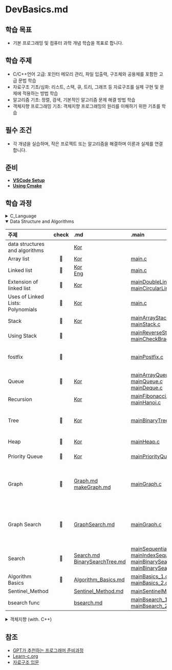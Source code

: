 # DevBasics.md

## 학습 목표
- 기본 프로그래밍 및 컴퓨터 과학 개념 학습을 목표로 합니다.

## 학습 주제
- C/C++언어 고급: 포인터 메모리 관리, 파일 입출력, 구조체와 공용체를 포함한 고급 문법 학습
- 자료구조 기초/심화: 리스트, 스택, 큐, 트리, 그래프 등 자료구조를 실제 구현 및 문제에 적용하는 방법 학습
- 알고리즘 기초: 정렬, 검색, 기본적인 알고리즘 문제 해결 방법 학습
- 객체지향 프로그래밍 기초: 객체지향 프로그래밍의 원리를 이해하기 위한 기초를 학습


## 필수 조건
- 각 개념을 실습하며, 작은 프로젝트 또는 알고리즘을 해결하며 이론과 실제를 연결합니다.

## 준비
- [ **VSCode Setup** ](markdown/VSCode_Setup.md)
- [ **Using Cmake** ](markdown/CMake.md)

## 학습 과정

<details>
<summary>C_Language</summary>
<div markdown="1">   

| 주제                            | 성취도 | .md                                                                                          | 소스코드                                                                                                                      |
| ------------------------------- | :----: | :------------------------------------------------------------------------------------------- | :---------------------------------------------------------------------------------------------------------------------------- |
| Hello world                     |   📌    | -                                                                                            | [main.c](source/C_language/Hello.c)                                                                                           |
| Variables and Types             |   📌    | -                                                                                            | [main.c](source/C_language/VnT.c)                                                                                             |
| Arrays                          |   📌    | -                                                                                            | [main.c](source/C_language/Arrays.c)                                                                                          |
| Multidimensional Arrays         |   📌    | -                                                                                            | [main.c](source/C_language/MultiArrays.c)                                                                                     |
| Conditions                      |   📌    | -                                                                                            | [main.c](source/C_language)                                                                                                   |
| Strings                         |   📌    | -                                                                                            | [main.c](source/C_language/Strings.c)                                                                                         |
| loops                           |   📌    | -                                                                                            | [main.c](source/C_language/loops.c)                                                                                           |
| Functions                       |   📌    | -                                                                                            | [main.c](source/C_language/functions.c)                                                                                       |
| Static                          |   📌    | -                                                                                            | [main.c](source/C_language/static.c)                                                                                          |
| Pointers                        |   📌    | -                                                                                            | [main.c](source/C_language/pointers.c)                                                                                        |
| Structures                      |   📌    | -                                                                                            | [main.c](source/C_language/structures.c)                                                                                      |
| Function arguments by reference |   📌    | -                                                                                            | [main.c](source/C_language/FunArgByRef.c)                                                                                     |
| Dynamic allocation              |   📌    | -                                                                                            | [main.c](source/C_language/DynamicAllocation.c)                                                                               |
| Arrays and Pointers             |   📌    | -                                                                                            | [main.c](source/C_language/ArrayNPointer.c)                                                                                   |
| Recursion                       |   📌    | [Kor](markdown/DataStructure/recursion.md)                                                   | [main.c](source/C_language/recursion.c)                                                                                       |
| Linked lists                    |   📌    | [Eng](markdown/DataStructure/LinkedLists.md) [Kor](markdown/DataStructure/LinkedLists_kr.md) | [main.c](source/C_language/LinkedLists.c) [ExCode.c](source/C_language/ExLinkedLists.c)                                       |
| Binary trees                    |   📌    | [Kor](markdown/DataStructure/Tree.md)                                                        | [main.c](source/C_language/CompleteBinaryTree.c) [Excode.c](source/C_language/ExBinarytrees.c)                                |
| Unions                          |   📌    | [Eng](markdown/C/Unions.md) [Kor](markdown/C/Unions_kr.md)                                   | [main.c](source/C_language/Unions.c) [Excode.c](source/C_language/ExUnions.c) [testcode.c](source/C_language/ExUnions_test.c) |
| Pointer Arithmetics             |   📌    | [Eng](markdown/C/Pointer%20Arithmetics.md) [Kor](markdown/C/Pointer%20Arithmetics_kr.md)     | [main.c](source/C_language/PointerArithmetics.c) [Excode.c](source/C_language/ExPointerArithmetics.c)                         |
| Function Pointers               |   📌    | [Eng](markdown/C/Function%20Pointers.md) [Kor](markdown/C/Function%20Pointers_kr.md)         | [main.c](source/C_language/FunctionPointers.c) [Excode.c](source/C_language/ExFunctionPointers.c)                             |
| Bitmasks                        |   📌    | [Eng](markdown/C/Bitmasks.md) [Kor](markdown/C/Bitmasks_kr.md)                               | [main.c](source/C_language/Bitmasks.c) [Excode.c](source/C_language/ExBitmasks.c)                                             |

</div>
</details>

<details open>
<summary>Data Structure and Algorithms</summary>
<div markdown="1">   

| 주제                                | check | .md                                                                                                                 | .main                                                                                                                                                                                                                                                                                         | .include                                                                                                                                                                                                                                                                                                                                                                                                       |
| :---------------------------------- | :---: | :------------------------------------------------------------------------------------------------------------------ | :-------------------------------------------------------------------------------------------------------------------------------------------------------------------------------------------------------------------------------------------------------------------------------------------- | :------------------------------------------------------------------------------------------------------------------------------------------------------------------------------------------------------------------------------------------------------------------------------------------------------------------------------------------------------------------------------------------------------------- |
| data structures and algorithms      |       | [Kor](markdown/Data%20Structure%20N%20Algorithms.md)                                                                |
| Array list                          |   📌   | [Kor](markdown/DataStructure/ArrayList.md)                                                                          | [main.c](source/DSNA/Linear/mainArrayList.c)                                                                                                                                                                                                                                                  |
| Linked list                         |   📌   | [Kor](markdown/DataStructure/LinkedLists_kr.md) <br/>[Eng](markdown/DataStructure/LinkedLists.md)                   | [main.c](source/DSNA/Linear/mainLinkedList.c)                                                                                                                                                                                                                                                 |
| Extension of linked list            |   📌   | [Kor](markdown/DataStructure/LinkedList_Add.md)                                                                     | [mainDoubleLinkedList.c](source/DSNA/Linear/mainDoubleLinkedList.c) <br/>[mainCircularLinkedList.c](source/DSNA/Linear/mainCircularLinkedList.c)                                                                                                                                              |
| Uses of Linked Lists: Polynomials   |   📌   | [Kor](markdown/DataStructure/Polynomial.md)                                                                         | [main.c](source/DSNA/Linear/mainPolynomial.c)                                                                                                                                                                                                                                                 |
| Stack                               |   📌   | [Kor](markdown/DataStructure/stack.md)                                                                              | [mainArrayStack.c](source/DSNA/Linear/mainArrayStack.c) <br/>[mainStack.c](source/DSNA/Linear/mainStack.c)                                                                                                                                                                                    |
| Using Stack                         |   📌   |                                                                                                                     | [mainReverseString.c](source/DSNA/Linear/mainReverseString.c) <br/>[mainCheckBracketMatch.c](source/DSNA/Linear/mainCheckBracketMatch.c)                                                                                                                                                      | [includeStack.c](source/DSNA/Linear/includeStack.c) <br/>[includeStack.h](include/includeStack.h)                                                                                                                                                                                                                                                                                                              |
| fostfix                             |   📌   |                                                                                                                     | [mainPostfix.c](source/DSNA/Linear/mainPostfix.c)                                                                                                                                                                                                                                             | [includeNotationStack.c](source/DSNA/Linear/includeNotationStack.c) <br/>[includePostfix.c](source/DSNA/Linear/includePostfix.c) <br/>[includeNotationStack.h](include/includeNotationStack.h) <br/>[includePostfix.h](include/includePostfix.h)                                                                                                                                                               |
| Queue                               |   📌   | [Kor](markdown/DataStructure/queue.md)                                                                              | [mainArrayQueue.c](source/DSNA/Linear/mainArrayQueue.c) <br/>[mainQueue.c](source/DSNA/Linear/mainQueue.c) <br/>[mainDeque.c](source/DSNA/Linear/mainDeque.c)                                                                                                                                 |
| Recursion                           |       | [Kor](markdown/DataStructure/recursion.md)                                                                          | [mainFibonacci.c](source/DSNA/Linear/mainFibonacci.c) <br/>[mainHanoi.c](source/DSNA/Linear/mainHanoi.c)                                                                                                                                                                                      |
| Tree                                |   📌   | [Kor](markdown/DataStructure/Tree.md)                                                                               | [mainBinaryTree.c](source/DSNA/non-Linear/mainBinaryTree.c)                                                                                                                                                                                                                                   | [includeBinTree.c](source/DSNA/non-Linear/includeBinTree.c)<br/>[includeBinTree.h](include/includeBinTree.h)<br/>[includeGenericStructure.c](source/DSNA/non-Linear/includeGenericStructure.c)<br/>[includeGenericStructure.h](include/includeGenericStructure.h)                                                                                                                                              |
| Heap                                |   📌   | [Kor](markdown/DataStructure/Heap.md)                                                                               | [mainHeap.c](source/DSNA/non-Linear/mainHeap.c)                                                                                                                                                                                                                                               | [includeHeap.c](source/DSNA/non-Linear/includeHeap.c)<br/>[includeHeap.h](include/includeHeap.h)                                                                                                                                                                                                                                                                                                               |
| Priority Queue                      |   📌   | [Kor](markdown/DataStructure/PriorityQueue.md)                                                                      | [mainPriorityQueue.c](source/DSNA/non-Linear/mainPriorityQueue.c)                                                                                                                                                                                                                             | [includeHeap.c](source/DSNA/non-Linear/includeHeap.c)<br/>[includeHeap.h](include/includeHeap.h)                                                                                                                                                                                                                                                                                                               |
| Graph                               |   📌   | [Graph.md](markdown/DataStructure/Graph.md)<br/>[makeGraph.md](markdown/DataStructure/MakeGraph.md)                 | [mainGraph.c](source/DSNA/non-Linear/mainGraph.c)                                                                                                                                                                                                                                             | [includeArrayGraph.c](source/DSNA/non-Linear/includeArrayGraph.c)<br/>[includeArrayGraph.h](include/includeArrayGraph.h)<br/>[includeLinkedGraph.c](source/DSNA/non-Linear/includeLinkedGraph.c)<br/>[includeLinkedGraph.h](include/includeLinkedGraph.h)<br/>[includeGenericStructure.c](source/DSNA/non-Linear/includeGenericStructure.c)<br/>[includeGenericStructure.h](include/includeGenericStructure.h) |
| Graph Search                        |   📌   | [GraphSearch.md](markdown/DataStructure/GraphSearch.md)                                                             | [mainGraph.c](source/DSNA/non-Linear/mainGraph.c)                                                                                                                                                                                                                                             | [includeArrayGraph.c](source/DSNA/non-Linear/includeArrayGraph.c)<br/>[includeArrayGraph.h](include/includeArrayGraph.h)<br/>[includeLinkedGraph.c](source/DSNA/non-Linear/includeLinkedGraph.c)<br/>[includeLinkedGraph.h](include/includeLinkedGraph.h)<br/>[includeGenericStructure.c](source/DSNA/non-Linear/includeGenericStructure.c)<br/>[includeGenericStructure.h](include/includeGenericStructure.h) |
| Search                              |   📌   | [Search.md](markdown/DataStructure/Search.md)<br/>[BinarySearchTree.md](markdown/DataStructure/BinarySearchTree.md) | [mainSequentialSearch.c](source/DSNA/Search/mainSequentialSearch.c) <br/>[mainIndexSequentialSearch.c](source/DSNA/Search/mainIndexSequentialSearch.c) <br/>[mainBinarySearch.c](source/DSNA/Search/mainBinarySearch.c) <br/>[mainBinarySearchTree.c](source/DSNA/Search/mainBinSearchTree.c) |
| Algorithm Basics                    |   📌   | [Algorithm_Basics.md](markdown/Algorithm/Algorithm_Basics.md)                                                       | [mainBasics_1.c](source/DSNA/Algorithm/mainBasics_1.c) <br/>[mainBasics_2.c](source/DSNA/Algorithm/mainBasics_2.c)                                                                                                                                                                                                                                      |
Sentinel_Method||[Sentinel_Method.md](markdown/Algorithm/Sentinel_Method.md)|[mainSentinelMethod.c](source/DSNA/Algorithm/mainSentinelMethod.c)|
bsearch func||[bsearch.md](markdown/Algorithm/bsearch.md)|[mainBsearch_1.c](source/DSNA/Algorithm/mainBsearch_1.c)<br/>[mainBsearch_2.c](source/DSNA/Algorithm/mainBsearch_2.c)

</div>
</details>

<details>
<summary>객체지향 (with. C++)</summary>
<div markdown="1">   

| 주제 | check | .md  | .main | .include |
| ---- | :---- | :--- | :---- | :------- |
|      |

</div>
</details>

## 참조
* [GPT가 추천하는 프로그래머 준비과정](markdown/Curriculum_Advised_by_Chat_GPT.md)
* [Learn-c.org](https://www.learn-c.org/)
* [자료구조 입문](https://www.yes24.com/Product/Goods/28194882)

